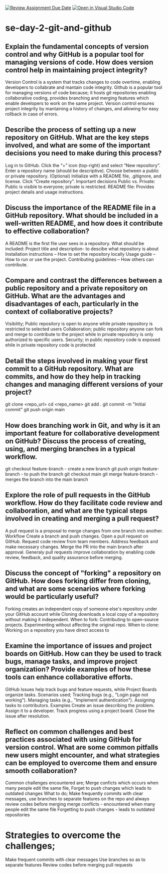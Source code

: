 [![Review Assignment Due Date](https://classroom.github.com/assets/deadline-readme-button-22041afd0340ce965d47ae6ef1cefeee28c7c493a6346c4f15d667ab976d596c.svg)](https://classroom.github.com/a/8wgCKhpZ)
[![Open in Visual Studio Code](https://classroom.github.com/assets/open-in-vscode-2e0aaae1b6195c2367325f4f02e2d04e9abb55f0b24a779b69b11b9e10269abc.svg)](https://classroom.github.com/online_ide?assignment_repo_id=18587757&assignment_repo_type=AssignmentRepo)
# se-day-2-git-and-github
## Explain the fundamental concepts of version control and why GitHub is a popular tool for managing versions of code. How does version control help in maintaining project integrity?
 Version Control is a system that tracks changes to code overtime, enabling developers to collabrate and mantain code integrity.
 Github is a popular tool for managing versions of code because; it hosts git repositories enabling collaborative coding, provides branching and merging features which enable developers to work on the same project.
 Version control ensures project integrity by mantaining a history of changes, and allowing for easy rollback in case of errors. 

## Describe the process of setting up a new repository on GitHub. What are the key steps involved, and what are some of the important decisions you need to make during this process?
Log in to GitHub.
Click the “+” icon (top-right) and select “New repository”.
Enter a repository name (should be descriptive).
Choose between a public or private repository.
(Optional) Initialize with a README file, .gitignore, and license.
Click “Create repository”.
 Important decisions
Public vs. Private: Public is visible to everyone; private is restricted.
README file: Provides project details and usage instructions.


## Discuss the importance of the README file in a GitHub repository. What should be included in a well-written README, and how does it contribute to effective collaboration?
 A README is the first file user sees in a repository.
 What should be included:
Project title and description- to descibe what repository is about
Installation instructions – How to set the repository locally
Usage guide – How to run or use the project.
Contributing guidelines – How others can contribute.

## Compare and contrast the differences between a public repository and a private repository on GitHub. What are the advantages and disadvantages of each, particularly in the context of collaborative projects?
 Visibility; Public repository is open to anyone while private repository is restricted to selected users
 Collaboration; public repository anyone can fork and merge to contribute to the project while in private repository is only authorized to specific users.
 Security; in public repository code is exposed ehile in private repository code is protected

## Detail the steps involved in making your first commit to a GitHub repository. What are commits, and how do they help in tracking changes and managing different versions of your project?
 git clone <repo_url>
 cd <repo_name>
 git add .
 git commit -m "Initial commit"
 git push origin main


## How does branching work in Git, and why is it an important feature for collaborative development on GitHub? Discuss the process of creating, using, and merging branches in a typical workflow.
git checkout feature-branch - create a new branch
git push origin feature-branch - to push the branch
git checkout main
git merge feature-branch - merges the branch into the main branch

## Explore the role of pull requests in the GitHub workflow. How do they facilitate code review and collaboration, and what are the typical steps involved in creating and merging a pull request?
 A pull request is a proposal to merge changes from one branch into another.
 Workflow
Create a branch and push changes.
Open a pull request on GitHub.
Request code review from team members.
Address feedback and make necessary changes.
Merge the PR into the main branch after approval.
 Generaly pull requests improve collaboration by enabling code review, feedback, and quality assurance before merging.

## Discuss the concept of "forking" a repository on GitHub. How does forking differ from cloning, and what are some scenarios where forking would be particularly useful?
 Forking creates an independent copy of someone else's repository under your GitHub account while Cloning downloads a local copy of a repository without making it independent.
 When to fork:
Contributing to open-source projects.
Experimenting without affecting the original repo.
When to clone:
Working on a repository you have direct access to

## Examine the importance of issues and project boards on GitHub. How can they be used to track bugs, manage tasks, and improve project organization? Provide examples of how these tools can enhance collaborative efforts.
 GitHub Issues help track bugs and feature requests, while Project Boards organize tasks.
 Scenarios used;
Tracking bugs (e.g., "Login page not working").
Managing tasks (e.g., "Implement authentication").
Assigning tasks to contributors.
 Examples
Create an issue describing the problem.
Assign it to a developer.
Track progress using a project board.
Close the issue after resolution.
## Reflect on common challenges and best practices associated with using GitHub for version control. What are some common pitfalls new users might encounter, and what strategies can be employed to overcome them and ensure smooth collaboration?
 Common challenges encountered are; Merge conficts which occurs when many people edit the same file, Forget to push changes which leads to outdated changes
 What to do; Make frequently commits with clear messages, use branches to separate features on the repo and always review codes before merging
merge conflicts - encountered when many people edit the same file
Forgetting to push changes - leads to outdated repositories
# Strategies to overcome the challenges;
Make frequent commits with clear messages
Use branches so as to separate features
Review codes before merging pull requests
